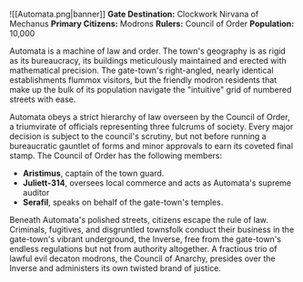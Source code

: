![[Automata.png|banner]]
**Gate Destination:** Clockwork Nirvana of Mechanus
**Primary Citizens:** Modrons
**Rulers:** Council of Order
**Population:** 10,000

Automata is a machine of law and order. The town's geography is as rigid as its bureaucracy, its buildings meticulously maintained and erected with mathematical precision. The gate-town's right-angled, nearly identical establishments flummox visitors, but the friendly modron residents that make up the bulk of its population navigate the "intuitive" grid of numbered streets with ease.

Automata obeys a strict hierarchy of law overseen by the Council of Order, a triumvirate of officials representing three fulcrums of society. Every major decision is subject to the council's scrutiny, but not before running a bureaucratic gauntlet of forms and minor approvals to earn its coveted final stamp. The Council of Order has the following members:

- **Aristimus**, captain of the town guard.
- **Juliett-314**, oversees local commerce and acts as Automata's supreme auditor
- **Serafil**, speaks on behalf of the gate-town's temples.

Beneath Automata's polished streets, citizens escape the rule of law. Criminals, fugitives, and disgruntled townsfolk conduct their business in the gate-town's vibrant underground, the Inverse, free from the gate-town's endless regulations but not from authority altogether. A fractious trio of lawful evil decaton modrons, the Council of Anarchy, presides over the Inverse and administers its own twisted brand of justice.